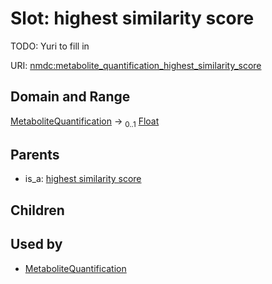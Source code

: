 
# Slot: highest similarity score


TODO: Yuri to fill in

URI: [nmdc:metabolite_quantification_highest_similarity_score](https://microbiomedata/meta/metabolite_quantification_highest_similarity_score)


## Domain and Range

[MetaboliteQuantification](MetaboliteQuantification.md) &#8594;  <sub>0..1</sub> [Float](types/Float.md)

## Parents

 *  is_a: [highest similarity score](highest_similarity_score.md)

## Children


## Used by

 * [MetaboliteQuantification](MetaboliteQuantification.md)
